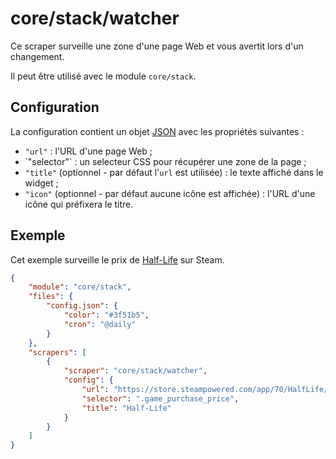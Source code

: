 # core/stack/watcher

Ce scraper surveille une zone d'une page Web et vous avertit lors d'un
changement.

Il peut être utilisé avec le module `core/stack`.

## Configuration

La configuration contient un objet
[JSON](https://www.json.org/json-fr.html "JavaScript Object Notation") avec les
propriétés suivantes :

- `"url"` : l'URL d'une page Web ;
- ̀ "selector"` : un selecteur CSS pour récupérer une zone de la page ;
- `"title"` (optionnel - par défaut l'`url` est utilisée) : le texte affiché
  dans le widget ;
- `"icon"` (optionnel - par défaut aucune icône est affichée) : l'URL d'une
  icône qui préfixera le titre.

## Exemple

Cet exemple surveille le prix de
[Half-Life](https://store.steampowered.com/app/70/HalfLife/) sur Steam.

```JSON
{
    "module": "core/stack",
    "files": {
        "config.json": {
            "color": "#3f51b5",
            "cron": "@daily"
        }
    },
    "scrapers": [
        {
            "scraper": "core/stack/watcher",
            "config": {
                "url": "https://store.steampowered.com/app/70/HalfLife/",
                "selector": ".game_purchase_price",
                "title": "Half-Life"
            }
        }
    ]
}
```

